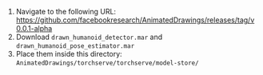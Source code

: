 1. Navigate to the following URL: https://github.com/facebookresearch/AnimatedDrawings/releases/tag/v0.0.1-alpha
2. Download `drawn_humanoid_detector.mar` and `drawn_humanoid_pose_estimator.mar`
3. Place them inside this directory: `AnimatedDrawings/torchserve/torchserve/model-store/`



